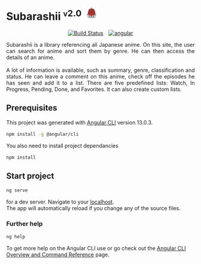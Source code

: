 
# Subarashii <sup><small>v</small>2.0</sup> <img src="src/assets/img/logo-simple.png" alt="logo" width="40">

<p align="center">
    <a href="#"><img src="https://travis-ci.org/laravel/framework.svg" alt="Build Status"></a>
    <a style="margin-left: 10px" href="https://angular.io/"><img src="https://angular.io/assets/images/logos/angular/logo-nav@2x.png" height="20" alt="angular"></a>
</p>

<p style="text-align: justify">
    Subarashii is a library referencing all Japanese anime. On this site,
    the user can search for anime and sort them by genre. He can then access 
    the details of an anime. 
    <br><br>
    A lot of information is available, such as summary, 
    genre, classification and status. He can leave a comment on this anime, check 
    off the episodes he has seen and add it to a list. There are five predefined 
    lists: Watch, In Progress, Pending, Done, and Favorites. It can also create
    custom lists.
</p>

## Prerequisites

This project was generated with [Angular CLI](https://github.com/angular/angular-cli) version 13.0.3.

```bash
npm install -g @angular/cli
```

You also need to install project dependancies
```bash
npm install
```

## Start project

```bash
ng serve
```
for a dev server. Navigate to your [localhost](http://localhost:4200/). 
<br>
The app will automatically reload if you change
any of the source files.

### Further help
 
```bash
ng help
```
To get more help on the Angular CLI use or go check out
the [Angular CLI Overview and Command Reference](https://angular.io/cli) page.
